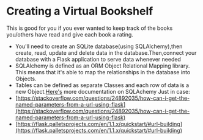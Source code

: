 # Creating a Virtual Bookshelf
This is good for you if you ever wanted to keep track of the books you/others have read and give each book a rating.
- You'll need to create an SQLite database(using SQLAlchemy),then create, read, update and delete data in the database.Then,connect your database with a Flask application
 to serve data whenever needed
- SQLAlchemy is defined as an ORM Object Relational Mapping library. This means that it's able to map the relationships in the database into Objects.
- Tables can be defined as separate Classes and each row of data is a new Object.[Here's](https://flask-sqlalchemy.palletsprojects.com/en/2.x/quickstart/#a-minimal-application) more documentation on SQLAchemy
Just in case:
- [https://stackoverflow.com/questions/24892035/how-can-i-get-the-named-parameters-from-a-url-using-flask](https://stackoverflow.com/questions/24892035/how-can-i-get-the-named-parameters-from-a-url-using-flask)
- [https://flask.palletsprojects.com/en/1.1.x/quickstart/#url-building](https://flask.palletsprojects.com/en/1.1.x/quickstart/#url-building)
